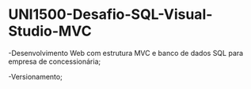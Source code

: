 # UNI1500-Desafio-SQL-Visual-Studio-MVC
-Desenvolvimento Web com estrutura MVC e banco de dados SQL para empresa de concessionária;

-Versionamento;
#
